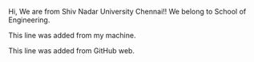 Hi, We are from Shiv Nadar University Chennai!!
We belong to School of Engineering.



This line was added from my machine.

This line was added from GitHub web.






